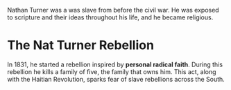 Nathan Turner was a was slave from before the civil war. He was exposed to scripture and their ideas throughout his life, and he became religious.

# The Nat Turner Rebellion
In 1831, he started a rebellion inspired by **personal radical faith**. During this rebellion he kills a family of five, the family that owns him. This act, along with the Haitian Revolution, sparks fear of slave rebellions across the South.
